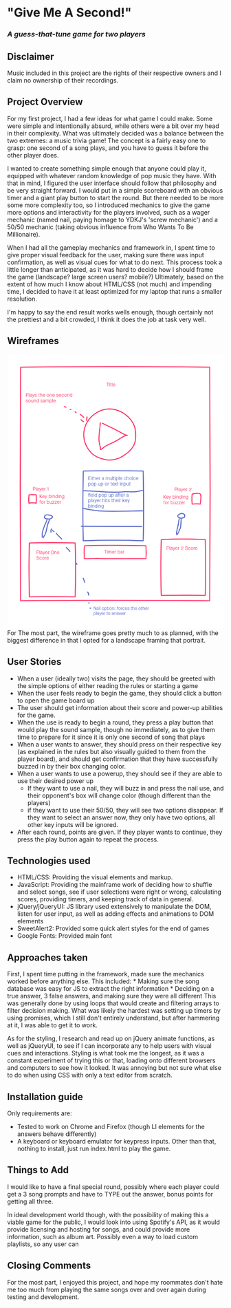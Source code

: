 # "Give Me A Second!"
### *A guess-that-tune game for two players*
## Disclaimer
Music included in this project are the rights of their respective owners and I claim no ownership of their recordings.
## Project Overview
For my first project, I had a few ideas for what game I could make. Some were simple and intentionally absurd, while others were a bit over my head in their complexity. What was ultimately decided was a balance between the two extremes: a music trivia game! The concept is a fairly easy one to grasp: one second of a song plays, and you have to guess it before the other player does. 

I wanted to create something simple enough that anyone could play it, equipped with whatever random knowledge of pop music they have. With that in mind, I figured the user interface should follow that philosophy and be very straight forward. I would put in a simple scoreboard with an obvious timer and a giant play button to start the round. But there needed to be more some more complexity too, so I introduced mechanics to give the game more options and interactivity for the players involved, such as a wager mechanic (named nail, paying homage to YDKJ's 'screw mechanic') and a 50/50 mechanic (taking obvious influence from Who Wants To Be Millionaire). 

When I had all the gameplay mechanics and framework in, I spent time to give proper visual feedback for the user, making sure there was input confirmation, as well as visual cues for what to do next. This process took a little longer than anticipated, as it was hard to decide how I should frame the game (landscape? large screen users? mobile?) Ultimately, based on the extent of how much I know about HTML/CSS (not much) and impending time, I decided to have it at least optimized for my laptop that runs a smaller resolution.

I'm happy to say the end result works wells enough, though certainly not the prettiest and a bit crowded, I think it does the job at task very well.

## Wireframes
![Early Wireframe](wireframe.png)
For The most part, the wireframe goes pretty much to as planned, with the biggest difference in that I opted for a landscape framing that portrait.

## User Stories
* When a user (ideally two) visits the page, they should be greeted with the simple options of either reading the rules or starting a game
* When the user feels ready to begin the game, they should click a button to open the game board up
* The user should get information about their score and power-up abilities for the game.
* When the use is ready to begin a round, they press a play button that would play the sound sample, though no immediately, as to give them time to prepare for it since it is only one second of song that plays
* When a user wants to answer, they should press on their respective key (as explained in the rules but also visually guided to them from the player board), and should get confirmation that they have successfully buzzed in by their box changing color.
* When a user wants to use a powerup, they should see if they are able to use their desired power up
    * If they want to use a nail, they will buzz in and press the nail use, and their opponent's box will change color (though different than the players)
    * if they want to use their 50/50, they will see two options disappear. If they want to select an answer now, they only have two options, all other key inputs will be ignored.
* After each round, points are given. If they player wants to continue, they press the play button again to repeat the process.

## Technologies used
* HTML/CSS: Providing the visual elements and markup.
* JavaScript: Providing the mainframe work of deciding how to shuffle and select songs, see if user selections were right or wrong, calculating scores, providing timers, and keeping track of data in general.
* jQuery/jQueryUI: JS library used extensively to manipulate the DOM, listen for user input, as well as adding effects and animations to DOM elements
* SweetAlert2: Provided some quick alert styles for the end of games
* Google Fonts: Provided main font

## Approaches taken
First, I spent time putting in the framework, made sure the mechanics worked before anything else. This included:
    * Making sure the song database was easy for JS to extract the right information
    * Deciding on a true answer, 3 false answers, and making sure they were all different
This was generally done by using loops that would create and filtering arrays to filter decision making. What was likely the hardest was setting up timers by using promises, which I still don't entirely understand, but after hammering at it, I was able to get it to work.

As for the styling, I research and read up on jQuery animate functions, as well as jQueryUI, to see if I can incorporate any to help users with visual cues and interactions. Styling is what took me the longest, as it was a constant experiment of trying this or that, loading onto different browsers and computers to see how it looked. It was annoying but not sure what else to do when using CSS with only a text editor from scratch.

## Installation guide
Only requirements are:
* Tested to work on Chrome and Firefox (though LI elements for the answers behave differently)
* A keyboard or keyboard emulator for keypress inputs.
Other than that, nothing to install, just run index.html to play the game.

## Things to Add
I would like to have a final special round, possibly where each player could get a 3 song prompts and have to TYPE out the answer, bonus points for getting all three.

In ideal development world though, with the possibility of making this a viable game for the public, I would look into using Spotify's API, as it would provide licensing and hosting for songs, and could provide more information, such as album art. Possibly even a way to load custom playlists, so any user can 

## Closing Comments
For the most part, I enjoyed this project, and hope my roommates don't hate me too much from playing the same songs over and over again during testing and development.

